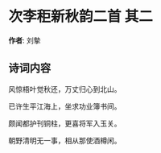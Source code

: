 # 次李秬新秋韵二首  其二

**作者**: 刘摰

## 诗词内容

风惊梧叶觉秋还，万丈归心到北山。

已许生平江海上，坐求功业簿书间。

颇闻都护刊铜柱，更喜将军入玉关。

朝野清明无一事，相从那使酒樽闲。

